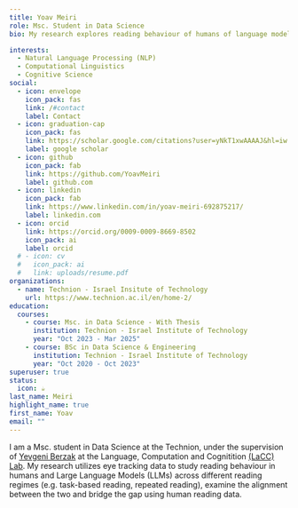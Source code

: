 ```yaml
---
title: Yoav Meiri
role: Msc. Student in Data Science
bio: My research explores reading behaviour of humans of language model across different reading regimes.

interests:
  - Natural Language Processing (NLP)
  - Computational Linguistics
  - Cognitive Science
social:
  - icon: envelope
    icon_pack: fas
    link: /#contact
    label: Contact
  - icon: graduation-cap
    icon_pack: fas
    link: https://scholar.google.com/citations?user=yNkT1xwAAAAJ&hl=iw
    label: google scholar
  - icon: github
    icon_pack: fab
    link: https://github.com/YoavMeiri
    label: github.com
  - icon: linkedin
    icon_pack: fab
    link: https://www.linkedin.com/in/yoav-meiri-692875217/
    label: linkedin.com
  - icon: orcid
    link: https://orcid.org/0009-0009-8669-8502
    icon_pack: ai
    label: orcid
  # - icon: cv
  #   icon_pack: ai
  #   link: uploads/resume.pdf
organizations:
  - name: Technion - Israel Insitute of Technology
    url: https://www.technion.ac.il/en/home-2/
education:
  courses:
    - course: Msc. in Data Science - With Thesis
      institution: Technion - Israel Institute of Technology
      year: "Oct 2023 - Mar 2025"
    - course: BSc in Data Science & Engineering
      institution: Technion - Israel Institute of Technology
      year: "Oct 2020 - Oct 2023"
superuser: true
status:
  icon: ☕️
last_name: Meiri
highlight_name: true
first_name: Yoav
email: ""
---
```


I am a Msc. student in Data Science at the Technion, under the supervision of [Yevgeni Berzak](https://dds.technion.ac.il/academicstaff/yevgeni-berzak/) at the Language, Computation and Cognitition [(LaCC) Lab](https://lacclab.github.io/).
My research utilizes eye tracking data to study reading behaviour in humans and Large Language Models (LLMs) across different reading regimes (e.g. task-based reading, repeated reading), examine the alignment between the two and bridge the gap using human reading data.

